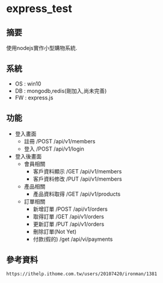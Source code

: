 # express_test

## 摘要
使用nodejs實作小型購物系統.

## 系統
* OS : win10
* DB : mongodb,redis(剛加入,尚未完善)
* FW : express.js

## 功能
* 登入畫面
    - 註冊   /POST  /api/v1/members
    - 登入   /POST  /api/v1/login
* 登入後畫面
    + 會員相關
        - 客戶資料顯示  /GET  /api/v1/members
        - 客戶資料修改  /PUT  /api/v1/members
    + 產品相關
        - 產品資料取得  /GET  /api/v1/products
    + 訂單相關
        - 新增訂單     /POST  /api/v1/orders
        - 取得訂單     /GET  /api/v1/orders
        - 更新訂單     /PUT /api/v1/orders
        - 刪除訂單(Not Yet)
        - 付款(假的)   /get  /api/vi/payments
  
## 參考資料
    https://ithelp.ithome.com.tw/users/20107420/ironman/1381